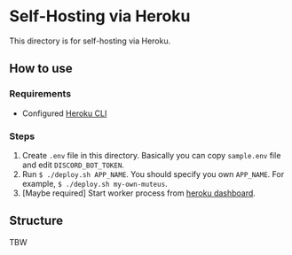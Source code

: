 # Self-Hosting via Heroku

This directory is for self-hosting via Heroku.

## How to use

### Requirements

- Configured [Heroku CLI](https://devcenter.heroku.com/articles/heroku-cli)

### Steps

1. Create `.env` file in this directory. Basically you can copy `sample.env` file and edit `DISCORD_BOT_TOKEN`.
2. Run `$ ./deploy.sh APP_NAME`. You should specify you own `APP_NAME`. For example, `$ ./deploy.sh my-own-muteus`.
3. [Maybe required] Start worker process from [heroku dashboard](https://dashboard.heroku.com/apps).

## Structure

TBW
